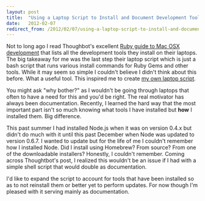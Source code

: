 ```yaml
---
layout: post
title:  "Using a Laptop Script to Install and Document Development Tools"
date:   2012-02-07
redirect_from: /2012/02/07/using-a-laptop-script-to-install-and-document-development-tools/
---
```


Not to long ago I read Thoughbot's excellent [Ruby guide to Mac OSX development](https://robots.thoughtbot.com/post/8700977975/2011-rubyists-guide-to-a-mac-os-x-development) that lists all the development tools they install on their laptops. The big takeaway for me was the last step their laptop script which is just a bash script that runs various install commands for Ruby Gems and other tools. While it may seem so simple I couldn't believe I didn't think about this before. What a useful tool. This inspired me to create [my own laptop script](https://github.com/javierjulio/laptop).

You might ask "why bother?" as I wouldn't be going through laptops that often to have a need for this and you'd be right. The real motivator has always been documentation. Recently, I learned the hard way that the most important part isn't so much knowing what tools I have installed but **how** I installed them. Big difference.

This past summer I had installed Node.js when it was on version 0.4.x but didn't do much with it until this past December when Node was updated to version 0.6.7. I wanted to update but for the life of me I couldn't remember how I installed Node. Did I install using Homebrew? From source? From one of the downloadable installers? Honestly, I couldn't remember. Coming across Thoughtbot's post, I realized this wouldn't be an issue if I had with a simple shell script that would double as documentation.

I'd like to expand the script to account for tools that have been installed so as to not reinstall them or better yet to perform updates. For now though I'm pleased with it serving mainly as documentation.
